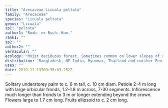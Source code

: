 ```yaml
---
title: "Arecaceae Licuala peltata"
family: "Arecaceae"
species: "Licuala peltata"
genus: "Licuala"
sp1: "peltata"
author1: "Roxb. ex Buch.-Ham."
rank1: ""
sp2: ""
author2: ""
vernacular: ""
ecology: "Moist deciduous forest. Sometimes common on lower slopes of some limestone hills."
distribution: "Bangladesh, NE India, Myanmar, Thailand and norther Peninsular Malaysia. Also recorded in Andaman Islands, India."
uses: ""
date: 2019-11-13T09:35:09.252Z
---
```

Solitary understorey palm to c. 6 m tall, c. 10 cm diam. Petiole 2-4 m long with large orbicular fronds, 1.2-1.8 m across, 7-30 segments. Inflorescence much longer than fronds to 3 m or longer extending beyond the crown. Flowers large to 1.7 cm long. Fruits ellipsoid to c. 2 cm long.